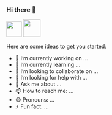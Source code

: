 ### Hi there 👋

<img src="https://cdn.jsdelivr.net/npm/programming-languages-logos/src/php/php.png" height="40">
<img src="https://devicons.github.io/devicon/devicon.git/icons/php/php-original.svg" height="45"/>

Here are some ideas to get you started:

- 🔭 I’m currently working on ...
- 🌱 I’m currently learning ...
- 👯 I’m looking to collaborate on ...
- 🤔 I’m looking for help with ...
- 💬 Ask me about ...
- 📫 How to reach me: ...
- 😄 Pronouns: ...
- ⚡ Fun fact: ...

